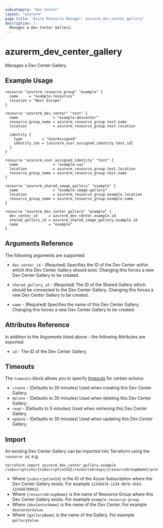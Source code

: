 ```yaml
---
subcategory: "Dev Center"
layout: "azurerm"
page_title: "Azure Resource Manager: azurerm_dev_center_gallery"
description: |-
  Manages a Dev Center Gallery.
---
```


# azurerm_dev_center_gallery

Manages a Dev Center Gallery.

## Example Usage

```hcl
resource "azurerm_resource_group" "example" {
  name     = "example-resources"
  location = "West Europe"
}

resource "azurerm_dev_center" "test" {
  name                = "example-devcenter"
  resource_group_name = azurerm_resource_group.test.name
  location            = azurerm_resource_group.test.location

  identity {
    type         = "UserAssigned"
    identity_ids = [azurerm_user_assigned_identity.test.id]
  }
}

resource "azurerm_user_assigned_identity" "test" {
  name                = "example-uai"
  location            = azurerm_resource_group.test.location
  resource_group_name = azurerm_resource_group.test.name
}

resource "azurerm_shared_image_gallery" "example" {
  name                = "example-image-gallery"
  location            = azurerm_resource_group.example.location
  resource_group_name = azurerm_resource_group.example.name
}

resource "azurerm_dev_center_gallery" "example" {
  dev_center_id     = azurerm_dev_center.example.id
  shared_gallery_id = azurerm_shared_image_gallery.example.id
  name              = "example"
}
```

## Arguments Reference

The following arguments are supported:

* `dev_center_id` - (Required) Specifies the ID of the Dev Center within which this Dev Center Gallery should exist. Changing this forces a new Dev Center Gallery to be created.

* `shared_gallery_id` - (Required) The ID of the Shared Gallery which should be connected to the Dev Center Gallery. Changing this forces a new Dev Center Gallery to be created.

* `name` - (Required) Specifies the name of this Dev Center Gallery. Changing this forces a new Dev Center Gallery to be created.

## Attributes Reference

In addition to the Arguments listed above - the following Attributes are exported:

* `id` - The ID of the Dev Center Gallery.

## Timeouts

The `timeouts` block allows you to specify [timeouts](https://www.terraform.io/docs/configuration/resources.html#timeouts) for certain actions:

* `create` - (Defaults to 30 minutes) Used when creating this Dev Center Gallery.
* `delete` - (Defaults to 30 minutes) Used when deleting this Dev Center Gallery.
* `read` - (Defaults to 5 minutes) Used when retrieving this Dev Center Gallery.
* `update` - (Defaults to 30 minutes) Used when updating this Dev Center Gallery.

## Import

An existing Dev Center Gallery can be imported into Terraform using the `resource id`, e.g.

```shell
terraform import azurerm_dev_center_gallery.example /subscriptions/{subscriptionId}/resourceGroups/{resourceGroupName}/providers/Microsoft.DevCenter/devCenters/{devCenterName}/galleries/{galleryName}
```

* Where `{subscriptionId}` is the ID of the Azure Subscription where the Dev Center Gallery exists. For example `12345678-1234-9876-4563-123456789012`.
* Where `{resourceGroupName}` is the name of Resource Group where this Dev Center Gallery exists. For example `example-resource-group`.
* Where `{devCenterName}` is the name of the Dev Center. For example `devCenterValue`.
* Where `{galleryName}` is the name of the Gallery. For example `galleryValue`.
